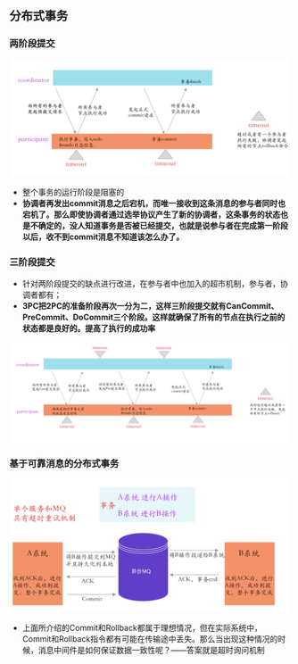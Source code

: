 ## 分布式事务



### 两阶段提交

![](images/2PC.png)

* 整个事务的运行阶段是阻塞的
* **协调者再发出commit消息之后宕机，而唯一接收到这条消息的参与者同时也宕机了。那么即使协调者通过选举协议产生了新的协调者，这条事务的状态也是不确定的，没人知道事务是否被已经提交，也就是说参与者在完成第一阶段以后，收不到commit消息不知道该怎么办了。**





### 三阶段提交

* 针对两阶段提交的缺点进行改进，在参与者中也加入的超市机制，参与者，协调者都有；
* **3PC把2PC的准备阶段再次一分为二，这样三阶段提交就有CanCommit、PreCommit、DoCommit三个阶段。这样就确保了所有的节点在执行之前的状态都是良好的。提高了执行的成功率**

![](images/3PC.png)







### 基于可靠消息的分布式事务

![](images/异步消息.png)



* 上面所介绍的Commit和Rollback都属于理想情况，但在实际系统中，Commit和Rollback指令都有可能在传输途中丢失。那么当出现这种情况的时候，消息中间件是如何保证数据一致性呢？——答案就是超时询问机制

  